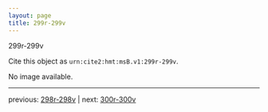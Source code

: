 ```yaml
---
layout: page
title: 299r-299v
---
```


299r-299v

Cite this object as `urn:cite2:hmt:msB.v1:299r-299v`.

No image available. 



---

previous: [298r-298v](../298r-298v/) | next: [300r-300v](../300r-300v/)